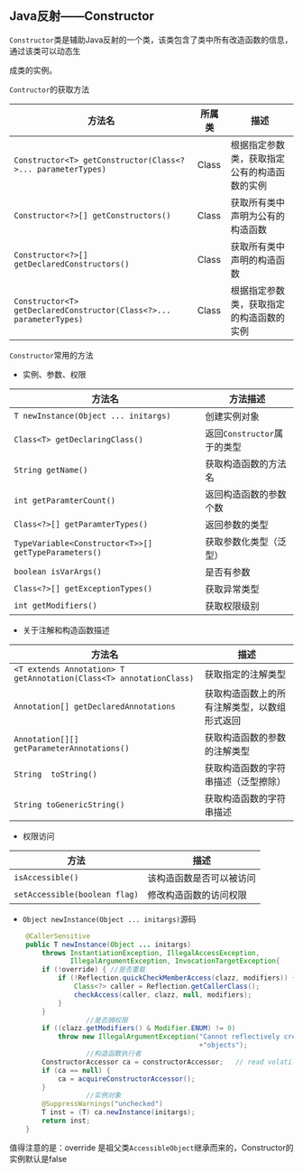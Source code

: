 ## Java反射——Constructor

`Constructor`类是辅助Java反射的一个类，该类包含了类中所有改造函数的信息，通过该类可以动态生

成类的实例。

`Contructor`的获取方法

| 方法名                                                       | 所属类 | 描述                                         |
| ------------------------------------------------------------ | ------ | -------------------------------------------- |
| `Constructor<T> getConstructor(Class<?>... parameterTypes)`  | Class  | 根据指定参数类，获取指定公有的构造函数的实例 |
| `Constructor<?>[] getConstructors()`                         | Class  | 获取所有类中声明为公有的构造函数             |
| `Constructor<?>[] getDeclaredConstructors()`                 | Class  | 获取所有类中声明的构造函数                   |
| `Constructor<T> getDeclaredConstructor(Class<?>... parameterTypes)` | Class  | 根据指定参数类，获取指定的构造函数的实例     |

`Constructor`常用的方法

* 实例、参数、权限

| 方法名                                               | 方法描述                    |
| ---------------------------------------------------- | --------------------------- |
| `T newInstance(Object ... initargs)`                 | 创建实例对象                |
| `Class<T> getDeclaringClass()`                       | 返回`Constructor`属于的类型 |
| `String getName()`                                   | 获取构造函数的方法名        |
| `int getParamterCount()`                             | 返回构造函数的参数个数      |
| `Class<?>[] getParamterTypes()`                      | 返回参数的类型              |
| `TypeVariable<Constructor<T>>[] getTypeParameters()` | 获取参数化类型（泛型）      |
| `boolean isVarArgs()`                                | 是否有参数                  |
| `Class<?>[] getExceptionTypes()`                     | 获取异常类型                |
| `int getModifiers()`                                 | 获取权限级别                |

* 关于注解和构造函数描述

| 方法名                                                       | 描述                                         |
| ------------------------------------------------------------ | -------------------------------------------- |
| `<T extends Annotation> T getAnnotation(Class<T> annotationClass)` | 获取指定的注解类型                           |
| `Annotation[] getDeclaredAnnotations`                        | 获取构造函数上的所有注解类型，以数组形式返回 |
| `Annotation[][] getParameterAnnotations()`                   | 获取构造函数的参数的注解类型                 |
| `String  toString()`                                         | 获取构造函数的字符串描述（泛型擦除）         |
| `String toGenericString()`                                   | 获取构造函数的字符串描述                     |

* 权限访问

| 方法                          | 描述                     |
| ----------------------------- | ------------------------ |
| `isAccessible()`              | 该构造函数是否可以被访问 |
| `setAccessible(boolean flag)` | 修改构造函数的访问权限   |

* `Object newInstance(Object ... initargs)`源码

```java
	@CallerSensitive
    public T newInstance(Object ... initargs)
        throws InstantiationException, IllegalAccessException,
               IllegalArgumentException, InvocationTargetException{
        if (!override) { //是否重载
            if (!Reflection.quickCheckMemberAccess(clazz, modifiers)) {
                Class<?> caller = Reflection.getCallerClass();
                checkAccess(caller, clazz, null, modifiers);
            }
        }
                   //是否拥权限
        if ((clazz.getModifiers() & Modifier.ENUM) != 0)
            throw new IllegalArgumentException("Cannot reflectively create enum"
                                               +"objects");
                   //构造函数执行者
        ConstructorAccessor ca = constructorAccessor;   // read volatile
        if (ca == null) {
            ca = acquireConstructorAccessor();
        }
                   //实例对象
        @SuppressWarnings("unchecked")
        T inst = (T) ca.newInstance(initargs);
        return inst;
    }
```

值得注意的是：override 是祖父类`AccessibleObject`继承而来的，Constructor的实例默认是false